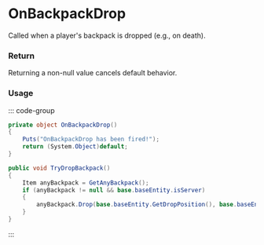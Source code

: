 <Badge type="danger" text="Carbon Compatible"/><Badge type="warning" text="Oxide Compatible"/>
# OnBackpackDrop
Called when a player's backpack is dropped (e.g., on death).
### Return
Returning a non-null value cancels default behavior.

### Usage
::: code-group
```csharp [Example]
private object OnBackpackDrop()
{
	Puts("OnBackpackDrop has been fired!");
	return (System.Object)default;
}
```
```csharp [Source — Assembly-CSharp @ PlayerInventory]
public void TryDropBackpack()
{
	Item anyBackpack = GetAnyBackpack();
	if (anyBackpack != null && base.baseEntity.isServer)
	{
		anyBackpack.Drop(base.baseEntity.GetDropPosition(), base.baseEntity.GetDropVelocity());
	}
}

```
:::
